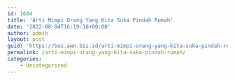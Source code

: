 ```yaml
---
id: 1604
title: 'Arti Mimpi Orang Yang Kita Suka Pindah Rumah'
date: '2022-08-04T16:19:16+00:00'
author: admin
layout: post
guid: 'https://bos.awn.biz.id/arti-mimpi-orang-yang-kita-suka-pindah-rumah/'
permalink: /arti-mimpi-orang-yang-kita-suka-pindah-rumah/
categories:
    - Uncategorized
---
```


